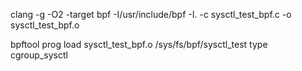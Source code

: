 

clang -g -O2 -target bpf  -I/usr/include/bpf -I. -c  sysctl_test_bpf.c -o  sysctl_test_bpf.o


bpftool prog load sysctl_test_bpf.o /sys/fs/bpf/sysctl_test type cgroup_sysctl
